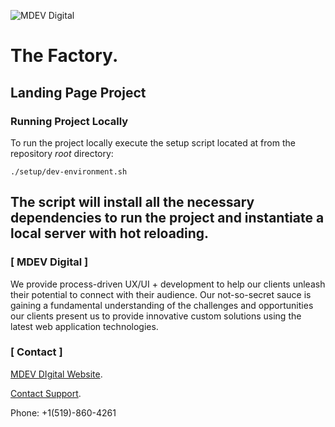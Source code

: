 ![MDEV Digital](https://mdev.digital/social/githubLogo.svg)

# The Factory.
## Landing Page Project

### Running Project Locally
To run the project locally execute the setup script located at from the repository *root* directory:
```
./setup/dev-environment.sh
```

The script will install all the necessary dependencies to run the project and instantiate a local server with hot reloading.
---

### [ MDEV Digital ]
We provide process-driven UX/UI + development to help our clients unleash their potential to connect with their audience. Our not-so-secret sauce is gaining a fundamental understanding of the challenges and opportunities our clients present us to provide innovative custom solutions using the latest web application technologies.

### [ Contact ]
[MDEV DIgital Website](http://mdev.digital).

[Contact Support](mailto:contact@mdev.digital).

Phone: +1(519)-860-4261


